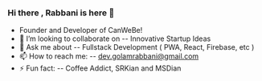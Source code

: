 ### Hi there , Rabbani is here 👋

- Founder and Developer of CanWeBe!
- 👯 I’m looking to collaborate on -- Innovative Startup Ideas 
- 💬 Ask me about -- Fullstack Development ( PWA, React, Firebase, etc ) 
- 📫 How to reach me: -- dev.golamrabbani@gmail.com
- ⚡ Fun fact: -- Coffee Addict, SRKian and MSDian

